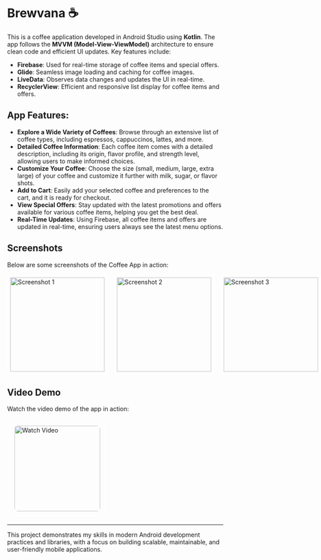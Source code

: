 # Brewvana ☕️

This is a coffee application developed in Android Studio using **Kotlin**. The app follows the **MVVM (Model-View-ViewModel)** architecture to ensure clean code and efficient UI updates. Key features include:

- **Firebase**: Used for real-time storage of coffee items and special offers.
- **Glide**: Seamless image loading and caching for coffee images.
- **LiveData**: Observes data changes and updates the UI in real-time.
- **RecyclerView**: Efficient and responsive list display for coffee items and offers.

## App Features:

- **Explore a Wide Variety of Coffees**: Browse through an extensive list of coffee types, including espressos, cappuccinos, lattes, and more.
- **Detailed Coffee Information**: Each coffee item comes with a detailed description, including its origin, flavor profile, and strength level, allowing users to make informed choices.
- **Customize Your Coffee**: Choose the size (small, medium, large, extra large) of your coffee and customize it further with milk, sugar, or flavor shots.
- **Add to Cart**: Easily add your selected coffee and preferences to the cart, and it is ready for checkout.
- **View Special Offers**: Stay updated with the latest promotions and offers available for various coffee items, helping you get the best deal.
- **Real-Time Updates**: Using Firebase, all coffee items and offers are updated in real-time, ensuring users always see the latest menu options.

## Screenshots

Below are some screenshots of the Coffee App in action:

<div style="display: flex; justify-content: space-between; margin-bottom: 20px;">
    <img src="https://github.com/user-attachments/assets/639f573a-959d-4a0f-b1a3-c6a3992abca9" alt="Screenshot 1" width="220" style="border: 2px solid white; border-radius: 8px; padding: 5px; margin-right: 15px;">
    <img src="https://github.com/user-attachments/assets/55f6d437-2ccf-4377-bee8-b5a79fa0143e" alt="Screenshot 2" width="220" style="border: 2px solid white; border-radius: 8px; padding: 5px; margin-right: 15px;">
    <img src="https://github.com/user-attachments/assets/c4717f64-068e-4b80-8da3-0a2769f16d4b" alt="Screenshot 3" width="220" style="border: 2px solid white; border-radius: 8px; padding: 5px; margin-right: 15px;">
    <img src="https://github.com/user-attachments/assets/e8bc357a-b029-4982-89c7-2fc813e67576" alt="Screenshot 4" width="220" style="border: 2px solid white; border-radius: 8px; padding: 5px;">
</div>

## Video Demo

Watch the video demo of the app in action:

<div style="border: 2px solid white; border-radius: 8px; padding: 10px; margin: 5px; display: inline-block;">
    <a href="https://github.com/user-attachments/assets/32f42708-5326-427d-996e-d54e36653c09" target="_blank">
        <img src="https://github.com/user-attachments/assets/639f573a-959d-4a0f-b1a3-c6a3992abca9" alt="Watch Video" width="200" style="border-radius: 8px;">
    </a>
</div>

---


This project demonstrates my skills in modern Android development practices and libraries, with a focus on building scalable, maintainable, and user-friendly mobile applications.











